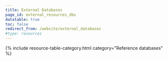 ```yaml
---
title: External Databases
page_id: external_resources_dbs
datatable: true
toc: false
redirect_from: /website/external_databases
#type: resources
---
```


{% include resource-table-category.html category="Reference databases" %}
